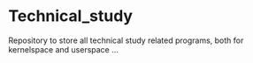 # Technical_study

Repository to store all technical study related programs, both for kernelspace and userspace ...
